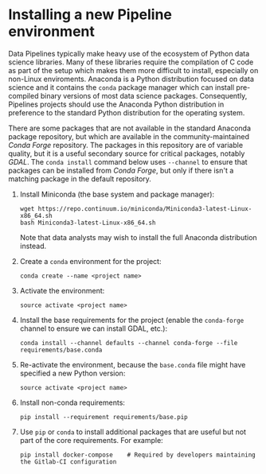 # Installing a new Pipeline environment

Data Pipelines typically make heavy use of the ecosystem of Python data science libraries.
Many of these libraries require the compilation of C code as part of the setup which makes
them more difficult to install, especially on non-Linux enviroments. Anaconda is a Python
distribution focused on data science and it contains the `conda` package manager which
can install pre-compiled binary versions of most data science packages. Consequently,
Pipelines projects should use the Anaconda Python distribution in preference to the 
standard Python distribution for the operating system.

There are some packages that are not available in the standard Anaconda package repository,
but which are available in the community-maintained *Conda Forge* repository. The packages
in this repository are of variable quality, but it is a useful secondary source for
critical packages, notably *GDAL*. The `conda install` command below uses `--channel`
to ensure that packages can be installed from *Conda Forge*, but only if there isn't a
matching package in the default repository.

1. Install Miniconda (the base system and package manager):

    ```
    wget https://repo.continuum.io/miniconda/Miniconda3-latest-Linux-x86_64.sh
    bash Miniconda3-latest-Linux-x86_64.sh
    ```

   Note that data analysts may wish to install the full Anaconda distribution instead.

2. Create a `conda` environment for the project:

    ```
    conda create --name <project name>
    ```

3. Activate the environment:

    ```
    source activate <project name>
    ```

4. Install the base requirements for the project (enable the `conda-forge` channel to ensure we can install GDAL, etc.):

    ```
    conda install --channel defaults --channel conda-forge --file requirements/base.conda
    ```

5. Re-activate the environment, because the `base.conda` file might have specified a new Python version:

    ```
    source activate <project name>
    ```

6. Install non-conda requirements:

    ```
    pip install --requirement requirements/base.pip
    ```

7. Use `pip` or `conda` to install additional packages that are useful but not part of the core requirements.
For example:

    ```
    pip install docker-compose    # Required by developers maintaining the Gitlab-CI configuration
    ```
